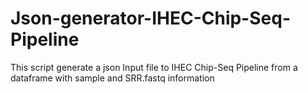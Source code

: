 # Json-generator-IHEC-Chip-Seq-Pipeline
This script generate a json Input file to IHEC Chip-Seq Pipeline from a dataframe with sample and SRR.fastq information 
